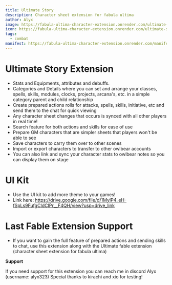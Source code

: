 ```yaml
---
title: Ultimate Story
description: Character sheet extension for fabula ultima
author: Alyx
image: https://fabula-ultima-character-extension.onrender.com/ultimate-story-image.jpg
icon: https://fabula-ultima-character-extension.onrender.com/ultimate-story-icon.png
tags:
  - combat
manifest: https://fabula-ultima-character-extension.onrender.com/manifest.json
---
```


# Ultimate Story Extension

- Stats and Equipments, attributes and debuffs.
- Categories and Details where you can set and arrange your classes, spells, skills, modules, clocks, projects, arcana's, etc. in a simple category parent and child relationship
- Create prepared actions rolls for attacks, spells, skills, initiative, etc and send them to the chat for quick viewing
- Any character sheet changes that occurs is synced with all other players in real time!
- Search feature for both actions and skills for ease of use
- Prepare GM characters that are simpler sheets that players won't be able to see
- Save characters to carry them over to other scenes
- Import or export characters to transfer to other owlbear accounts
- You can also link and sync your character stats to owlbear notes so you can display them on stage

# UI Kit

- Use the UI kit to add more theme to your games!
- Link here: https://drive.google.com/file/d/1MylP4_eH-fSpLs9FufgCIdCIPr__F4QH/view?usp=drive_link

# Last Fable Extension Support

- If you want to gain the full feature of prepared actions and sending skills to chat, use this extension along with the Ultimate fable extension (character sheet extension for fabula ultima)

**Support**

If you need support for this extension you can reach me in discord Alyx (username: alyx323) Special thanks to kirachi and xio for testing!
